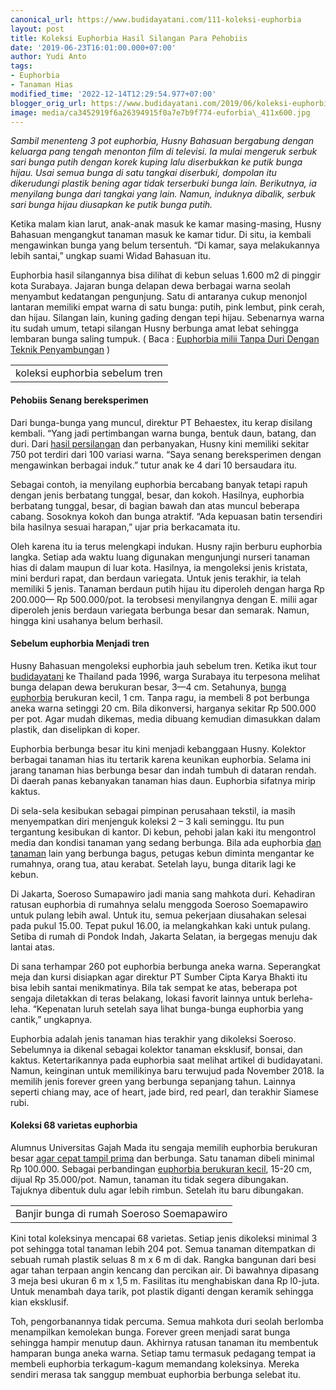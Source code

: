 ```yaml
---
canonical_url: https://www.budidayatani.com/111-koleksi-euphorbia
layout: post
title: Koleksi Euphorbia Hasil Silangan Para Pehobiis
date: '2019-06-23T16:01:00.000+07:00'
author: Yudi Anto
tags:
- Euphorbia
- Tanaman Hias
modified_time: '2022-12-14T12:29:54.977+07:00'
blogger_orig_url: https://www.budidayatani.com/2019/06/koleksi-euphorbia-hasil-silangan-para.html
image: media/ca3452919f6a26394915f0a7e7b9f774-euforbia\_411x600.jpg
---
```

*Sambil menenteng 3 pot euphorbia, Husny Bahasuan bergabung dengan keluarga pang tengah menonton film di televisi. Ia mulai mengeruk serbuk sari bunga putih dengan korek kuping lalu diserbukkan ke putik bunga hijau. Usai semua bunga di satu tangkai diserbuki, dompolan itu dikerudungi plastik bening agar tidak terserbuki bunga lain. Berikutnya, ia menyilang bunga dari tangkai yang lain. Namun, induknya dibalik, serbuk sari bunga hijau diusapkan ke putik bunga putih.*

Ketika malam kian larut, anak-anak masuk ke kamar masing-masing, Husny Bahasuan mengangkut tanaman masuk ke kamar tidur. Di situ, ia kembali mengawinkan bunga yang belum tersentuh. “Di kamar, saya melakukannya lebih santai,” ungkap suami Widad Bahasuan itu.

Euphorbia hasil silangannya bisa dilihat di kebun seluas 1.600 m2 di pinggir kota Surabaya. Jajaran bunga delapan dewa berbagai warna seolah menyambut kedatangan pengunjung. Satu di antaranya cukup menonjol lantaran memiliki empat warna di satu bunga: putih, pink lembut, pink cerah, dan hijau. Silangan lain, kuning gading dengan tepi hijau. Sebenarnya warna itu sudah umum, tetapi silangan Husny berbunga amat lebat sehingga lembaran bunga saling tumpuk. ( Baca : [Euphorbia milii Tanpa Duri Dengan Teknik Penyambungan](https://www.budidayatani.com/2019/06/euphorbia-milii-tanpa-duri-dengan.html) )



|  |
| --- |
| koleksi euphorbia sebelum tren |

#### Pehobiis Senang bereksperimen

Dari bunga-bunga yang muncul, direktur PT Behaestex, itu kerap disilang kembali. “Yang jadi pertimbangan warna bunga, bentuk daun, batang, dan duri. Dari [hasil persilangan](https://www.budidayatani.com/2019/06/macam-macam-jenis-adenium-motif-anggrek.html) dan perbanyakan, Husny kini memiliki sekitar 750 pot terdiri dari 100 variasi warna. “Saya senang bereksperimen dengan mengawinkan berbagai induk.” tutur anak ke 4 dari 10 bersaudara itu.

Sebagai contoh, ia menyilang euphorbia bercabang banyak tetapi rapuh dengan jenis berbatang tunggal, besar, dan kokoh. Hasilnya, euphorbia berbatang tunggal, besar, di bagian bawah dan atas muncul beberapa cabang. Sosoknya kokoh dan bunga atraktif. “Ada kepuasan batin tersendiri bila hasilnya sesuai harapan,” ujar pria berkacamata itu.

Oleh karena itu ia terus melengkapi indukan. Husny rajin berburu euphorbia langka. Setiap ada waktu luang digunakan mengunjungi nurseri tanaman hias di dalam maupun di luar kota. Hasilnya, ia mengoleksi jenis kristata, mini berduri rapat, dan berdaun variegata. Untuk jenis terakhir, ia telah memiliki 5 jenis. Tanaman berdaun putih hijau itu diperoleh dengan harga Rp 200.000— Rp 500.000/pot. Ia terobsesi menyilangnya dengan E. milii agar diperoleh jenis berdaun variegata berbunga besar dan semarak. Namun, hingga kini usahanya belum berhasil.

#### Sebelum euphorbia Menjadi tren

Husny Bahasuan mengoleksi euphorbia jauh sebelum tren. Ketika ikut tour [budidayatani](https://www.budidayatani.com/) ke Thailand pada 1996, warga Surabaya itu terpesona melihat bunga delapan dewa berukuran besar, 3—4 cm. Setahunya, [bunga euphorbia](https://www.budidayatani.com/2019/06/peluang-bisnis-euphorbia-mini.html) berukuran kecil, 1 cm. Tanpa ragu, ia membeli 8 pot berbunga aneka warna setinggi 20 cm. Bila dikonversi, harganya sekitar Rp 500.000 per pot. Agar mudah dikemas, media dibuang kemudian dimasukkan dalam plastik, dan diselipkan di koper.

Euphorbia berbunga besar itu kini menjadi kebanggaan Husny. Kolektor berbagai tanaman hias itu tertarik karena keunikan euphorbia. Selama ini jarang tanaman hias berbunga besar dan indah tumbuh di dataran rendah. Di daerah panas kebanyakan tanaman hias daun. Euphorbia sifatnya mirip kaktus.

Di sela-sela kesibukan sebagai pimpinan perusahaan tekstil, ia masih menyempatkan diri menjenguk koleksi 2 – 3 kali seminggu. Itu pun tergantung kesibukan di kantor. Di kebun, pehobi jalan kaki itu mengontrol media dan kondisi tanaman yang sedang berbunga. Bila ada euphorbia [dan tanaman](https://www.budidayatani.com/2019/07/ciri-ciri-dan-karakteristik-umum-pada.html) lain yang berbunga bagus, petugas kebun diminta mengantar ke rumahnya, orang tua, atau kerabat. Setelah layu, bunga ditarik lagi ke kebun.

Di Jakarta, Soeroso Sumapawiro jadi mania sang mahkota duri. Kehadiran ratusan euphorbia di rumahnya selalu menggoda Soeroso Soemapawiro untuk pulang lebih awal. Untuk itu, semua pekerjaan diusahakan selesai pada pukul 15.00. Tepat pukul 16.00, ia melangkahkan kaki untuk pulang. Setiba di rumah di Pondok Indah, Jakarta Selatan, ia bergegas menuju dak lantai atas.

Di sana terhampar 260 pot euphorbia berbunga aneka warna. Seperangkat meja dan kursi disiapkan agar direktur PT Sumber Cipta Karya Bhakti itu bisa lebih santai menikmatinya. Bila tak sempat ke atas, beberapa pot sengaja diletakkan di teras belakang, lokasi favorit lainnya untuk berleha-leha. “Kepenatan luruh setelah saya lihat bunga-bunga euphorbia yang cantik,” ungkapnya.

Euphorbia adalah jenis tanaman hias terakhir yang dikoleksi Soeroso. Sebelumnya ia dikenal sebagai kolektor tanaman eksklusif, bonsai, dan kaktus. Ketertarikannya pada euphorbia saat melihat artikel di budidayatani. Namun, keinginan untuk memilikinya baru terwujud pada November 2018. Ia memilih jenis forever green yang berbunga sepanjang tahun. Lainnya seperti chiang may, ace of heart, jade bird, red pearl, dan terakhir Siamese rubi.

#### Koleksi 68 varietas euphorbia

Alumnus Universitas Gajah Mada itu sengaja memilih euphorbia berukuran besar [agar cepat tampil prima](https://www.budidayatani.com/2019/07/cara-merawat-sarracenia-agar-selalu.html) dan berbunga. Satu tanaman dibeli minimal Rp 100.000. Sebagai perbandingan [euphorbia berukuran kecil](https://www.budidayatani.com/2019/06/pendapatan-tambahan-lewat-pembibitan.html), 15-20 cm, dijual Rp 35.000/pot. Namun, tanaman itu tidak segera dibungakan. Tajuknya dibentuk dulu agar lebih rimbun. Setelah itu baru dibungakan.



|  |
| --- |
| Banjir bunga di rumah Soeroso Soemapawiro |

Kini total koleksinya mencapai 68 varietas. Setiap jenis dikoleksi minimal 3 pot sehingga total tanaman lebih 204 pot. Semua tanaman ditempatkan di sebuah rumah plastik seluas 8 m x 6 m di dak. Rangka bangunan dari besi agar tahan terpaan angin kencang dan percikan air. Di bawahnya dipasang 3 meja besi ukuran 6 m x 1,5 m. Fasilitas itu menghabiskan dana Rp l0-juta. Untuk menambah daya tarik, pot plastik diganti dengan keramik sehingga kian eksklusif.

Toh, pengorbanannya tidak percuma. Semua mahkota duri seolah berlomba menampilkan kemolekan bunga. Forever green menjadi sarat bunga sehingga hampir menutup daun. Akhirnya ratusan tanaman itu membentuk hamparan bunga aneka warna. Setiap tamu termasuk pedagang tempat ia membeli euphorbia terkagum-kagum memandang koleksinya. Mereka sendiri merasa tak sanggup membuat euphorbia berbunga selebat itu.

